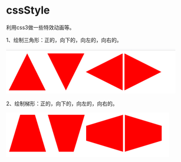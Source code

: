 # cssStyle
利用css3做一些特效动画等。

1、绘制三角形：正的，向下的，向左的，向右的。

![](https://github.com/Dream-wu/cssStyle/blob/master/img/trangle.png)

2、绘制梯形：正的，向下的，向左的，向右的。

![](https://github.com/Dream-wu/cssStyle/blob/master/img/tixing.png)
